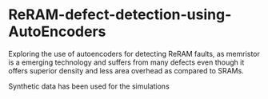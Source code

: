 # ReRAM-defect-detection-using-AutoEncoders
Exploring the use of autoencoders for detecting ReRAM faults, as memristor is a emerging technology and suffers from many defects even though it offers superior density and less area overhead as compared to SRAMs.

Synthetic data has been used for the simulations
